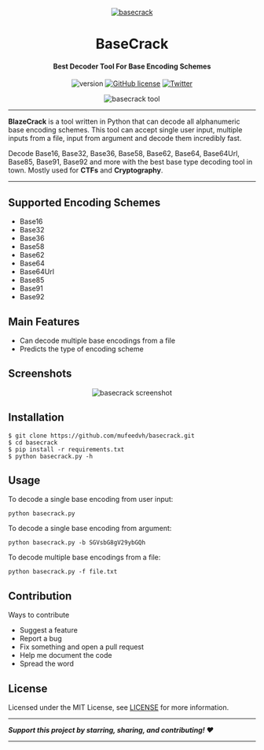 <p align="center">
	<a href="https://github.com/mufeedvh/basecrack"><img src="https://raw.githubusercontent.com/mufeedvh/basecrack/master/assets/basecrack-logo.png" title="BaseCrack" alt="basecrack"></a>
</p>
<h1 align="center">BaseCrack</h1>
<h4 align="center">Best Decoder Tool For Base Encoding Schemes</h4>
<p align="center">
	<img src="https://img.shields.io/badge/version-1.0.0-blue.svg" title="version" alt="version">
	<a href="https://github.com/mufeedvh/basecrack/blob/master/LICENSE"><img alt="GitHub license" src="https://img.shields.io/github/license/mufeedvh/basecrack.svg"></a>
	<a href="https://twitter.com/intent/tweet?text=Check%20this%20out!%20A%20tool%20to%20decode%20all%20types%20of%20Base%20Encoding%20Schemes.%20Will%20be%20really%20useful%20for%20CTFs%20and%20Cryptography:&url=https%3A%2F%2Fgithub.com%2Fmufeedvh%2Fbasecrack"><img alt="Twitter" src="https://img.shields.io/twitter/url/https/github.com/mufeedvh/basecrack.svg?style=social"></a>
</p>
<p align="center">
	<img src="https://raw.githubusercontent.com/mufeedvh/basecrack/master/assets/basecrack-tool.png" title="BaseCrack Tool" alt="basecrack tool">
</p>

------------

**BlazeCrack** is a tool written in Python that can decode all alphanumeric base encoding schemes. This tool can accept single user input, multiple inputs from a file, input from argument and decode them incredibly fast.

Decode Base16, Base32, Base36, Base58, Base62, Base64, Base64Url, Base85, Base91, Base92 and more with the best base type decoding tool in town. Mostly used for **CTFs** and **Cryptography**.

------------

## Supported Encoding Schemes
- Base16
- Base32
- Base36
- Base58
- Base62
- Base64
- Base64Url
- Base85
- Base91
- Base92

## Main Features
- Can decode multiple base encodings from a file
- Predicts the type of encoding scheme

## Screenshots
<p align="center">
<img src="https://raw.githubusercontent.com/mufeedvh/basecrack/master/assets/screenshot-0.png" title="Screenshot" alt="basecrack screenshot">
</p>

## Installation
    $ git clone https://github.com/mufeedvh/basecrack.git
    $ cd basecrack
    $ pip install -r requirements.txt
    $ python basecrack.py -h

## Usage
To decode a single base encoding from user input:

    python basecrack.py

To decode a single base encoding from argument:

    python basecrack.py -b SGVsbG8gV29ybGQh

To decode multiple base encodings from a file:

    python basecrack.py -f file.txt

## Contribution
Ways to contribute
- Suggest a feature
- Report a bug
- Fix something and open a pull request
- Help me document the code
- Spread the word

## License
Licensed under the MIT License, see <a href="https://github.com/mufeedvh/basecrack/blob/master/LICENSE">LICENSE</a> for more information.

------------

***Support this project by starring, sharing, and contributing! :heart:***

------------
